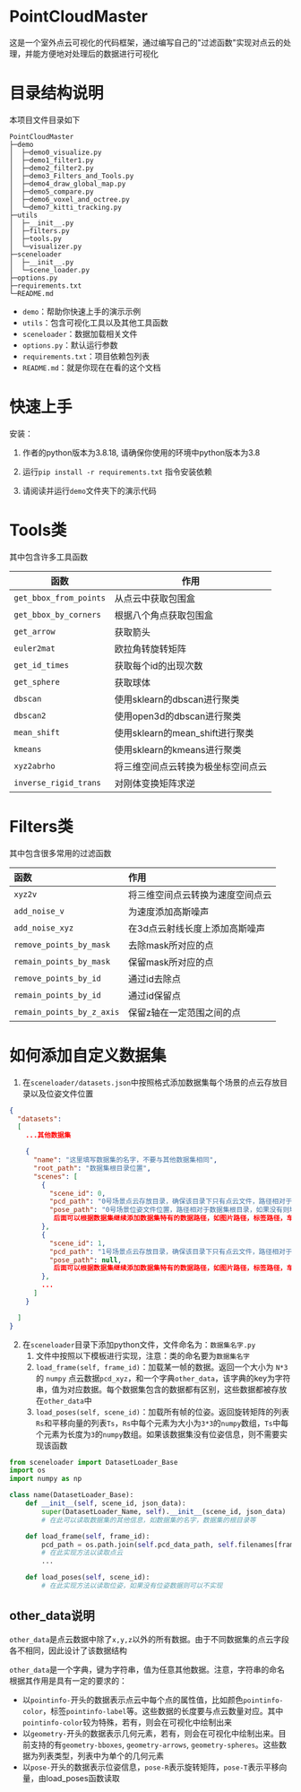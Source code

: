# PointCloudMaster

这是一个室外点云可视化的代码框架，通过编写自己的"过滤函数"实现对点云的处理，并能方便地对处理后的数据进行可视化



# 目录结构说明

本项目文件目录如下

```
PointCloudMaster
├─demo
│  ├─demo0_visualize.py
│  ├─demo1_filter1.py
│  ├─demo2_filter2.py
│  ├─demo3_Filters_and_Tools.py
│  ├─demo4_draw_global_map.py
│  ├─demo5_compare.py
│  ├─demo6_voxel_and_octree.py
│  └─demo7_kitti_tracking.py
├─utils
│  ├─__init__.py
│  ├─filters.py
│  ├─tools.py
│  └─visualizer.py
├─sceneloader
│  ├─__init__.py
│  └─scene_loader.py
├─options.py
├─requirements.txt
└─README.md
```

- `demo`：帮助你快速上手的演示示例
- `utils`：包含可视化工具以及其他工具函数
- `sceneloader`：数据加载相关文件
- `options.py`：默认运行参数
- `requirements.txt`：项目依赖包列表
- `README.md`：就是你现在在看的这个文档



# 快速上手

安装：

1. 作者的python版本为3.8.18, 请确保你使用的环境中python版本为3.8

2. 运行`pip install -r requirements.txt` 指令安装依赖

3. 请阅读并运行`demo`文件夹下的演示代码



# Tools类

其中包含许多工具函数

| 函数                     | 作用                       |
|------------------------|--------------------------|
| `get_bbox_from_points` | 从点云中获取包围盒                |
| `get_bbox_by_corners`  | 根据八个角点获取包围盒              |
| `get_arrow`            | 获取箭头                     |
| `euler2mat`            | 欧拉角转旋转矩阵                 |
| `get_id_times`         | 获取每个id的出现次数              |
| `get_sphere`           | 获取球体                     |
| `dbscan`               | 使用sklearn的dbscan进行聚类     |
| `dbscan2`              | 使用open3d的dbscan进行聚类      |
| `mean_shift`           | 使用sklearn的mean_shift进行聚类 |
| `kmeans`               | 使用sklearn的kmeans进行聚类     |
| `xyz2abrho`            | 将三维空间点云转换为极坐标空间点云        |
| `inverse_rigid_trans`  | 对刚体变换矩阵求逆                |


# Filters类

其中包含很多常用的过滤函数


| 函数                        | 作用               |
| :------------------------ | :--------------- |
| `xyz2v`                   | 将三维空间点云转换为速度空间点云 |
| `add_noise_v`             | 为速度添加高斯噪声        |
| `add_noise_xyz`           | 在3d点云射线长度上添加高斯噪声 |
| `remove_points_by_mask`   | 去除mask所对应的点      |
| `remain_points_by_mask`   | 保留mask所对应的点      |
| `remove_points_by_id`     | 通过id去除点          |
| `remain_points_by_id`     | 通过id保留点          |
| `remain_points_by_z_axis` | 保留z轴在一定范围之间的点    |




# 如何添加自定义数据集

1. 在`sceneloader/datasets.json`中按照格式添加数据集每个场景的点云存放目录以及位姿文件位置

```json
{
  "datasets": 
  [
    ...其他数据集

    {
      "name": "这里填写数据集的名字，不要与其他数据集相同",
      "root_path": "数据集根目录位置",
      "scenes": [
        {
          "scene_id": 0,
          "pcd_path": "0号场景点云存放目录，确保该目录下只有点云文件，路径相对于数据集根目录",
          "pose_path": "0号场景位姿文件位置，路径相对于数据集根目录，如果没有则填写null",
           后面可以根据数据集继续添加数据集特有的数据路径，如图片路径，标签路径，车辆状态路径等等
        },
        {
          "scene_id": 1,
          "pcd_path": "1号场景点云存放目录，确保该目录下只有点云文件，路径相对于数据集根目录",
          "pose_path": null,
           后面可以根据数据集继续添加数据集特有的数据路径，如图片路径，标签路径，车辆状态路径等等
        },
        ...
      ]
    }

  ]
}
```

2. 在`sceneloader`目录下添加python文件，文件命名为：`数据集名字.py`
    1. 文件中按照以下模板进行实现，注意：类的命名要为`数据集名字`
    2.  `load_frame(self, frame_id)`：加载某一帧的数据。返回一个大小为 `N*3` 的 `numpy` 点云数据`pcd_xyz`，和一个字典`other_data`，该字典的key为字符串，值为对应数据。每个数据集包含的数据都有区别，这些数据都被存放在`other_data`中
    3.  `load_poses(self, scene_id)`：加载所有帧的位姿。返回旋转矩阵的列表`Rs`和平移向量的列表`Ts`，`Rs`中每个元素为大小为`3*3`的`numpy`数组，`Ts`中每个元素为长度为`3`的`numpy`数组。如果该数据集没有位姿信息，则不需要实现该函数

```python
from sceneloader import DatasetLoader_Base
import os
import numpy as np

class name(DatasetLoader_Base):
    def __init__(self, scene_id, json_data):
        super(DatasetLoader_Name, self).__init__(scene_id, json_data)
        # 在此可以读取数据集的其他信息，如数据集的名字，数据集的根目录等

    def load_frame(self, frame_id):
        pcd_path = os.path.join(self.pcd_data_path, self.filenames[frame_id])
        # 在此实现方法以读取点云
        ...

    def load_poses(self, scene_id):
        # 在此实现方法以读取位姿，如果没有位姿数据则可以不实现
```



## other_data说明

`other_data`是点云数据中除了`x,y,z`以外的所有数据。由于不同数据集的点云字段各不相同，因此设计了该数据结构

`other_data`是一个字典，键为字符串，值为任意其他数据。注意，字符串的命名根据其作用是具有一定的要求的：

- 以`pointinfo-`开头的数据表示点云中每个点的属性值，比如颜色`pointinfo-color`，标签`pointinfo-label`等。这些数据的长度要与点云数量对应。其中`pointinfo-color`较为特殊，若有，则会在可视化中绘制出来
- 以`geometry-`开头的数据表示几何元素，若有，则会在可视化中绘制出来。目前支持的有`geometry-bboxes`, `geometry-arrows`, `geometry-spheres`。这些数据为列表类型，列表中为单个的几何元素
- 以`pose-`开头的数据表示位姿信息，`pose-R`表示旋转矩阵，`pose-T`表示平移向量，由load_poses函数读取

